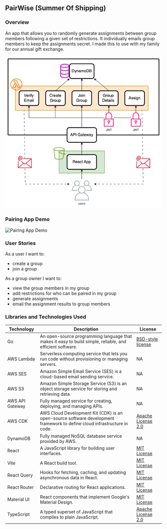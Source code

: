 ## PairWise (Summer Of Shipping)

### Overview
An app that allows you to randomly generate assignments between group members following a given set of restrictions. It individually emails group members to keep the assignments secret. I made this to use with my family for our annual gift exchange. 

![Serverless Architecture Diagram](assets/pairing-app.png)

### Pairing App Demo
![Pairing App Demo](assets/pairing-app-demo.gif)

### User Stories
As a user I want to:
* create a group
* join a group

As a group owner I want to:
* view the group members in my group
* add restrictions for who can be paired in my group
* generate assignments
* email the assignment results to group members

### Libraries and Technologies Used
| Technology        | Description                                                                                       | License                                                                                          |
|-------------------|---------------------------------------------------------------------------------------------------|--------------------------------------------------------------------------------------------------|
| Go                | An open-source programming language that makes it easy to build simple, reliable, and efficient software. | [BSD-style license](https://golang.org/LICENSE)                                                |
| AWS Lambda        | Serverless computing service that lets you run code without provisioning or managing servers.     | NA                                                                                               |
| AWS SES           | Amazon Simple Email Service (SES) is a cloud-based email sending service.                          | NA                                                                                               |
| AWS S3            | Amazon Simple Storage Service (S3) is an object storage service for storing and retrieving data.   | NA                                                                                               |
| AWS API Gateway   | Fully managed service for creating, deploying, and managing APIs.                                   | NA                                                                                               |
| AWS CDK           | AWS Cloud Development Kit (CDK) is an open-source software development framework to define cloud infrastructure in code. | [Apache License 2.0](https://www.apache.org/licenses/LICENSE-2.0)                                |
| DynamoDB          | Fully managed NoSQL database service provided by AWS.                                              | NA                                                                                               |
| React             | A JavaScript library for building user interfaces.                                                 | [MIT License](https://opensource.org/licenses/MIT)                                                |
| Vite              | A React build tool.                                                                               | [MIT License](https://opensource.org/licenses/MIT)                                                |
| React Query       | Hooks for fetching, caching, and updating asynchronous data in React.                              | [MIT License](https://opensource.org/licenses/MIT)                                                |
| React Router      | Declarative routing for React applications.                                                        | [MIT License](https://opensource.org/licenses/MIT)                                                |
| Material UI       | React components that implement Google's Material Design.                                          | [MIT License](https://opensource.org/licenses/MIT)                                                |
| TypeScript        | A typed superset of JavaScript that compiles to plain JavaScript.                                  | [Apache License 2.0](https://www.apache.org/licenses/LICENSE-2.0)                                |
